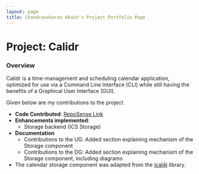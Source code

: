 ```yaml
---
layout: page
title: Chandrasekaran Akash's Project Portfolio Page
---
```


# Project: Calidr

### Overview
Calidr is a time-management and scheduling calendar application, optimized for use via a Command Line Interface (CLI) while still having the benefits of a Graphical User Interface (GUI).

Given below are my contributions to the project.

* **Code Contributed**: [RepoSense Link](https://nus-cs2103-ay2223s2.github.io/tp-dashboard/?search=Enigmatrix&breakdown=true)
* **Enhancements implemented**:
  * Storage backend (ICS Storage)
* **Documentation**
  * Contributions to the UG: Added section explaining mechanism of the Storage component
  * Contributions to the DG: Added section explaining mechanism of the Storage component, including diagrams
* The calendar storage component was adapted from the [ical4j](https://github.com/ical4j/ical4j) library.

